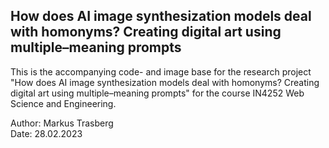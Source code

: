 ## How does AI image synthesization models deal with homonyms? Creating digital art using multiple–meaning prompts

This is the accompanying code- and image base for the research project "How does AI image synthesization models deal with homonyms? Creating digital art using multiple–meaning prompts" for the course 
IN4252 Web Science and Engineering.

Author: Markus Trasberg\
Date: 28.02.2023